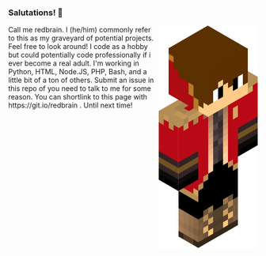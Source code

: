 ### Salutations! 👋
<img src = 'https://github.com/redbrain/redbrain/raw/master/fullbody.png' alt = 'Awesome Matrix Code' align='right'/>
Call me redbrain.  
I (he/him) commonly refer to this as my graveyard of potential projects. Feel free to look around!  
I code as a hobby but could potentially code professionally if i ever become a real adult.  
I'm working in Python, HTML, Node.JS, PHP, Bash, and a little bit of a ton of others.  
Submit an issue in this repo of you need to talk to me for some reason.  
You can shortlink to this page with https://git.io/redbrain .  
Until next time!

<!--
**redbrain/redbrain** is a ✨ _special_ ✨ repository because its `README.md` (this file) appears on your GitHub profile.

Here are some ideas to get you started:

- 🔭 I’m currently working on ...
- 🌱 I’m currently learning ...
- 👯 I’m looking to collaborate on ...
- 🤔 I’m looking for help with ...
- 💬 Ask me about ...
- 📫 How to reach me: ...
- 😄 Pronouns: ...
- ⚡ Fun fact: ...
-->
